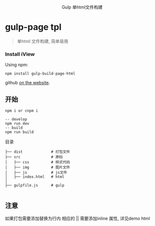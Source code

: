 <p align="center">
   Gulp 单html文件构建
</p>

<h1>
gulp-page tpl
   
</h1>



> 单html 文件构建, 简单易用


### Install iView

Using npm:
```
npm install gulp-build-page-html
```



github [on the website](https://github.com/minqun/page-build).

## 开始

```npm
npm i or cnpm i

-- develop
npm run dev
-- build
npm run build
```

目录

```
├── dist             # 打包文件
├── src              # 原码 
│   ├── css          # 样式代码
│   ├── img          # 图片文件
│   ├── js           # js文件
│   ├── index.html   # html
│  
├── gulpfile.js      # gulp


```


## 注意

如果打包需要添加替换为行内 相应的 <link> || <script></script> 需要添加inline 属性, 详见demo html 
